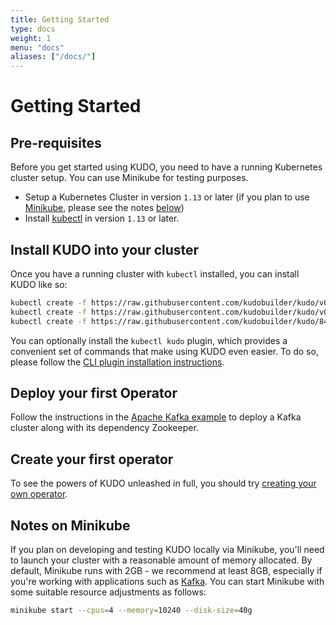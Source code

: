 ```yaml
---
title: Getting Started
type: docs
weight: 1
menu: "docs"
aliases: ["/docs/"]
---
```


# Getting Started

## Pre-requisites

Before you get started using KUDO, you need to have a running Kubernetes cluster setup. You can use Minikube for testing purposes.

- Setup a Kubernetes Cluster in version `1.13` or later (if you plan to use [Minikube](https://kubernetes.io/docs/tasks/tools/install-minikube/), please see the notes [below](#notes-on-minikube))
- Install [kubectl](https://kubernetes.io/docs/tasks/tools/install-kubectl/) in version `1.13` or later.

## Install KUDO into your cluster

Once you have a running cluster with `kubectl` installed, you can install KUDO like so:

```bash
kubectl create -f https://raw.githubusercontent.com/kudobuilder/kudo/v0.5.0/docs/deployment/00-prereqs.yaml
kubectl create -f https://raw.githubusercontent.com/kudobuilder/kudo/v0.5.0/docs/deployment/10-crds.yaml
kubectl create -f https://raw.githubusercontent.com/kudobuilder/kudo/842c7f19a0a361751f0dab330faf3be147c9c4b3/docs/deployment/20-deployment.yaml
```

You can optionally install the `kubectl kudo` plugin, which provides a convenient set of commands that make using KUDO even easier. To do so, please follow the [CLI plugin installation instructions](https://kudo.dev/docs/cli/).

## Deploy your first Operator

Follow the instructions in the [Apache Kafka example](/docs/examples/apache-kafka/) to deploy a Kafka cluster along with its dependency Zookeeper.

## Create your first operator

To see the powers of KUDO unleashed in full, you should try [creating your own operator](/docs/developing-operators). 

## Notes on Minikube

If you plan on developing and testing KUDO locally via Minikube, you'll need to launch your cluster with a reasonable amount of memory allocated. By default, Minikube runs with 2GB - we recommend at least 8GB, especially if you're working with applications such as [Kafka](/docs/examples/apache-kafka/). You can start Minikube with some suitable resource adjustments as follows:

```bash
minikube start --cpus=4 --memory=10240 --disk-size=40g
```
